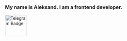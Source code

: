 ### My name is Aleksand. I am a frontend developer.
<div id="badges">
  <a href="https://t.me/bumbu5571">
    <img src="https://img.icons8.com/color/48/000000/telegram-app--v1.png" alt="Telegram Badge" width='70px'/>
  </a>
</div>

<!--
**bumbu5571/bumbu5571** is a ✨ _special_ ✨ repository because its `README.md` (this file) appears on your GitHub profile.

Here are some ideas to get you started:

- 🔭 I’m currently working on ...
- 🌱 I’m currently learning ...
- 👯 I’m looking to collaborate on ...
- 🤔 I’m looking for help with ...
- 💬 Ask me about ...
- 📫 How to reach me: ...
- 😄 Pronouns: ...
- ⚡ Fun fact: ...
-->

